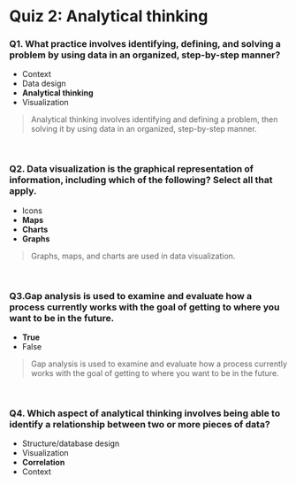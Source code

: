 # Quiz 2: Analytical thinking

### Q1. What practice involves identifying, defining, and solving a problem by using data in an organized, step-by-step manner?

- Context
- Data design
- **Analytical thinking**
- Visualization

> Analytical thinking involves identifying and defining a problem, then solving it by using data in an organized, step-by-step manner.

&nbsp;

### Q2. Data visualization is the graphical representation of information, including which of the following? Select all that apply.

- Icons
- **Maps**
- **Charts**
- **Graphs**

> Graphs, maps, and charts are used in data visualization.

&nbsp;
 
### Q3.Gap analysis is used to examine and evaluate how a process currently works with the goal of getting to where you want to be in the future.

- **True**
- False

> Gap analysis is used to examine and evaluate how a process currently works with the goal of getting to where you want to be in the future.

&nbsp;

### Q4. Which aspect of analytical thinking involves being able to identify a relationship between two or more pieces of data?

- Structure/database design
- Visualization
- **Correlation**
- Context